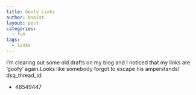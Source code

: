 ```yaml
---
title: Goofy Links
author: bsoist
layout: post
categories:
  - fun
tags:
  - links
---
```

I&#8217;m clearing out some old drafts on my blog and I noticed that my links are &#8216;goofy&#8217; again.Looks like somebody forgot to escape his amperstands!
dsq_thread_id:
  - 48549447
